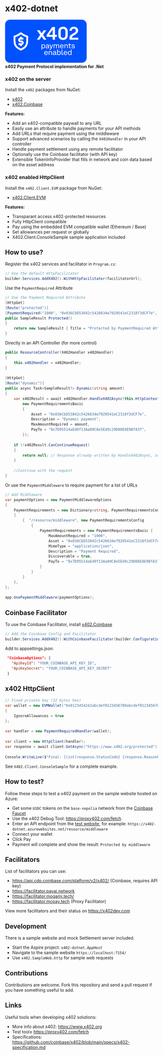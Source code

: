 # x402-dotnet

![x402 payments enabled](https://github.com/michielpost/x402-dotnet/raw/master/images/x402-button-small.png)  
**x402 Payment Protocol implementation for .Net**  

### x402 on the server
Install the `x402` packages from NuGet:
- [x402](https://nuget.org/packages/x402)
- [x402.Coinbase](https://nuget.org/packages/x402)

**Features:**
- Add an x402-compatible paywall to any URL  
- Easily use an attribute to handle payments for your API methods  
- Add URLs that require payment using the middleware  
- Support advanced scenarios by calling the `X402Handler` in your API controller  
- Handle payment settlement using any remote facilitator  
- Optionally use the Coinbase facilitator (with API key)
- Extensible TokenInfoProvider that fills in network and coin data based on the asset address

### x402 enabled HttpClient
Install the `x402.Client.EVM` package from NuGet:
- [x402.Client.EVM](https://nuget.org/packages/x402.Client.EVM)

**Features:**
- Transparant access x402-protected resources
- Fully HttpClient compatible
- Pay using the embedded EVM compatible wallet (Ethereum / Base)
- Set allowances per request or globally
- X402.Client.ConsoleSample sample application included

## How to use?

Register the x402 services and facilitator in `Program.cs`:
```cs
// Use the default HttpFacilitator
builder.Services.AddX402().WithHttpFacilitator(facilitatorUrl);
```

Use the `PaymentRequired` Attribute
```cs
// Use the Payment Required Attribute
[HttpGet]
[Route("protected")]
[PaymentRequired("1000", "0x036CbD53842c5426634e7929541eC2318f3dCF7e", "0xYourAddressHere")]
public SampleResult Protected()
{
    return new SampleResult { Title = "Protected by PaymentRequired Attribute" };
}

```
Directly in an API Controller (for more control)
```cs
public ResourceController(X402Handler x402Handler)
{
    this.x402Handler = x402Handler;
}

[HttpGet]
[Route("dynamic")]
public async Task<SampleResult?> Dynamic(string amount)
{
    var x402Result = await x402Handler.HandleX402Async(this.HttpContext, facilitator, fullUrl,
        new PaymentRequirementsBasic
        {
            Asset = "0x036CbD53842c5426634e7929541eC2318f3dCF7e",
            Description = "Dynamic payment",
            MaxAmountRequired = amount,
            PayTo = "0x7D95514aEd9f13Aa89C8e5Ed9c29D08E8E9BfA37",
        });

    if (!x402Result.CanContinueRequest)
    {
        return null; // Response already written by HandleX402Async, so just exit
    }

    //Continue with the request
}
```


Or use the `PaymentMiddleware` to require payment for a list of URLs
```cs
// Add Middleware
var paymentOptions = new PaymentMiddlewareOptions
{
    PaymentRequirements = new Dictionary<string, PaymentRequirementsConfig>()
    {
        {  "/resource/middleware", new PaymentRequirementsConfig
            {
                PaymentRequirements = new PaymentRequirementsBasic {
                    MaxAmountRequired = "1000",
                    Asset = "0x036CbD53842c5426634e7929541eC2318f3dCF7e",
                    MimeType = "application/json",
                    Description = "Payment Required",
                    Discoverable = true,
                    PayTo = "0x7D95514aEd9f13Aa89C8e5Ed9c29D08E8E9BfA37", // Replace with your actual wallet address
                }
            }
        }
    },
};

app.UsePaymentMiddleware(paymentOptions);

```

## Coinbase Facilitator
To use the Coinbase Facilitator, install [x402.Coinbase](https://nuget.org/packages/x402.Coinbase)

```cs
// Add the Coinbase Config and Facilitator
builder.Services.AddX402().WithCoinbaseFacilitator(builder.Configuration);
```

Add to appsettings.json:
```json
 "CoinbaseOptions": {
   "ApiKeyId": "YOUR_COINBASE_API_KEY_ID",
   "ApiKeySecret": "YOUR_COINBASE_API_KEY_SECRET"
 }
```

## x402 HttpClient

```cs
// Fixed private key (32 bytes hex)
var wallet = new EVMWallet("0x0123454242abcdef0123456789abcdef0123456789abcdef0123456789abcdef", chainId) //84532UL = base-sepolia
{
    IgnoreAllowances = true
};

var handler = new PaymentRequiredHandler(wallet);

var client = new HttpClient(handler);
var response = await client.GetAsync("https://www.x402.org/protected");

Console.WriteLine($"Final: {(int)response.StatusCode} {response.ReasonPhrase}");
```

See `X402.Client.ConsoleSample` for a complete example.


## How to test?
Follow these steps to test a x402 payment on the sample website hosted on Azure:
- Get some `USDC` tokens on the `base-sepolia` network from the [Coinbase Faucet](https://faucet.circle.com/)
- Use the x402 Debug Tool: https://proxy402.com/fetch
- Enter an API endpoint from the [test website](https://x402-dotnet.azurewebsites.net/), for example: `https://x402-dotnet.azurewebsites.net/resource/middleware`
- Connect your wallet
- Click Pay
- Payment will complete and show the result: `Protected by middleware`


## Facilitators
List of facilitators you can use:
- https://api.cdp.coinbase.com/platform/v2/x402/ (Coinbase, requires API key)
- https://facilitator.payai.network
- https://facilitator.mogami.tech/
- https://facilitator.mcpay.tech (Proxy Facilitator)

View more facilitators and their status on https://x402dev.com


## Development
There is a sample website and mock Settlement server included.  
- Start the Aspire project: `x402-dotnet.AppHost`
- Navigate to the sample website `https://localhost:7154/`
- Use `x402.SampleWeb.http` for sample web requests

## Contributions
Contributions are welcome. Fork this repository and send a pull request if you have something useful to add.


## Links
Useful tools when developing x402 solutions:
- More info about x402: https://www.x402.org
- Test tool± https://proxy402.com/fetch
- Specifications: https://github.com/coinbase/x402/blob/main/specs/x402-specification.md

